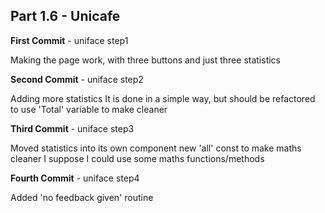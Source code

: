 ## Part 1.6 - Unicafe


**First Commit** - uniface step1

Making the page work, with three buttons and just three statistics



**Second Commit** - uniface step2

Adding more statistics
It is done in a simple way, but should be refactored to use 'Total' variable to make cleaner


**Third Commit** - uniface step3

Moved statistics into its own component
new 'all' const to make maths cleaner
I suppose I could use some maths functions/methods



**Fourth Commit** - uniface step4

Added 'no feedback given' routine






